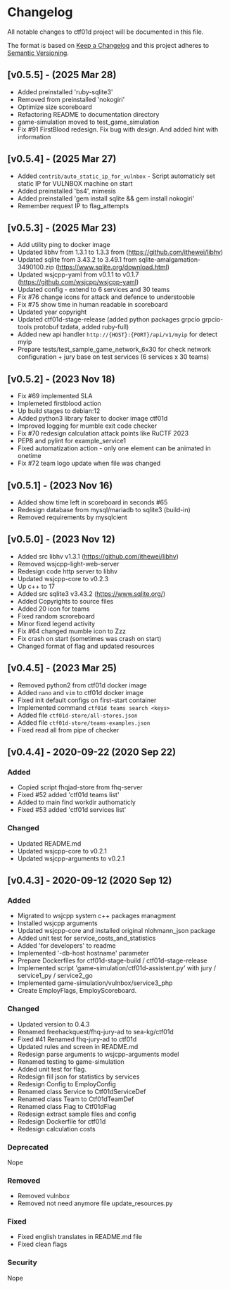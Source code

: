 # Changelog

All notable changes to ctf01d project will be documented in this file.

The format is based on [Keep a Changelog](http://keepachangelog.com/)
and this project adheres to [Semantic Versioning](http://semver.org/).

## [v0.5.5] - (2025 Mar 28)

* Added preinstalled 'ruby-sqlite3'
* Removed from preinstalled 'nokogiri'
* Optimize size scoreboard
* Refactoring README to documentation directory
* game-simulation moved to test_game_simulation
* Fix #91 FirstBlood redesign. Fix bug with design. And added hint with information

## [v0.5.4] - (2025 Mar 27)

* Added `contrib/auto_static_ip_for_vulnbox` - Script automaticly set static IP for VULNBOX machine on start
* Added preinstalled 'bs4', mimesis
* Added preinstalled 'gem install sqlite && gem install nokogiri'
* Remember request IP to flag_attempts

## [v0.5.3] - (2025 Mar 23)

* Add utility ping to docker image
* Updated libhv from 1.3.1 to 1.3.3 from (https://github.com/ithewei/libhv)
* Updated sqlite from 3.43.2 to 3.49.1 from sqlite-amalgamation-3490100.zip (https://www.sqlite.org/download.html)
* Updated wsjcpp-yaml from v0.1.1 to v0.1.7 (https://github.com/wsjcpp/wsjcpp-yaml)
* Updated config - extend to 6 services and 30 teams
* Fix #76 change icons for attack and defence to understooble
* Fix #75 show time in human readable in scoreboard
* Updated year copyright
* Updated ctf01d-stage-release (added python packages grpcio grpcio-tools protobuf tzdata, added ruby-full)
* Added new api handler `http://{HOST}:{PORT}/api/v1/myip` for detect myip
* Prepare tests/test_sample_game_network_6x30 for check network configuration + jury base on test services (6 services x 30 teams)


## [v0.5.2] - (2023 Nov 18)

* Fix #69 implemented SLA
* Implemeted firstblood action
* Up build stages to debian:12
* Added python3 library faker to docker image ctf01d
* Improved logging for mumble exit code checker
* Fix #70 redesign calculation attack points like RuCTF 2023
* PEP8 and pylint for example_service1
* Fixed automatization action - only one element can be animated in onetime
* Fix #72 team logo update when file was changed

## [v0.5.1] - (2023 Nov 16)

* Added show time left in scoreboard in seconds #65
* Redesign database from mysql/mariadb to sqlite3 (build-in)
* Removed requirements by mysqlcient

## [v0.5.0] - (2023 Nov 12)

* Added src libhv v1.3.1 (https://github.com/ithewei/libhv)
* Removed wsjcpp-light-web-server
* Redesign code http server to libhv
* Updated wsjcpp-core to v0.2.3
* Up c++ to 17
* Added src sqlite3 v3.43.2 (https://www.sqlite.org/)
* Added Copyrights to source files
* Added 20 icon for teams
* Fixed random scroreboard
* Minor fixed legend activity
* Fix #64 changed mumble icon to Zzz
* Fix crash on start (sometimes was crash on start)
* Changed format of flag and updated resources


## [v0.4.5] - (2023 Mar 25)

* Removed python2 from ctf01d docker image
* Added `nano` and `vim` to ctf01d docker image
* Fixed init default configs on first-start container
* Implemented command `ctf01d teams search <keys>`
* Added file `ctf01d-store/all-stores.json`
* Added file `ctf01d-store/teams-examples.json`
* Fixed read all from pipe of checker

## [v0.4.4] - 2020-09-22 (2020 Sep 22)

### Added

* Copied script fhqjad-store from fhq-server
* Fixed #52 added 'ctf01d teams list'
* Added to main find workdir authomaticly
* Fixed #53 added 'ctf01d services list'

### Changed

* Updated README.md
* Updated wsjcpp-core to v0.2.1
* Updated wsjcpp-arguments to v0.2.1


## [v0.4.3] - 2020-09-12 (2020 Sep 12)

### Added

- Migrated to wsjcpp system c++ packages managment
- Installed wsjcpp arguments
- Updated wsjcpp-core and installed original nlohmann_json package
- Added unit test for service_costs_and_statistics
- Added 'for developers' to readme
- Implemented '-db-host hostname' parameter
- Prepare Dockerfiles for ctf01d-stage-build / ctf01d-stage-release
- Implemented script 'game-simulation/ctf01d-assistent.py' with jury / service1_py / service2_go
- Implemented game-simulation/vulnbox/service3_php
- Create EmployFlags, EmployScoreboard. 

### Changed

- Updated version to 0.4.3
- Renamed freehackquest/fhq-jury-ad to sea-kg/ctf01d
- Fixed #41 Renamed fhq-jury-ad to ctf01d
- Updated rules and screen in README.md
- Redesign parse arguments to wsjcpp-arguments model
- Renamed testing to game-simulation
- Added unit test for flag.
- Redesign fill json for statistics by services
- Redesign Config to EmployConfig
- Renamed class Service to Ctf01dServiceDef
- Renamed class Team to Ctf01dTeamDef
- Renamed class Flag to Ctf01dFlag
- Redesign extract sample files and config
- Redesign Dockerfile for ctf01d
- Redesign calculation costs

### Deprecated

Nope

### Removed

- Removed vulnbox
- Removed not need anymore file update_resources.py

### Fixed

- Fixed english translates in README.md file
- Fixed clean flags

### Security

Nope












